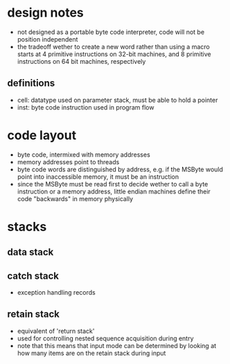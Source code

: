 # design notes
- not designed as a portable byte code interpreter, code will not be position independent
- the tradeoff wether to create a new word rather than using a macro
  starts at 4 primitive instructions on 32-bit machines, and 8 primitive instructions on 64 bit machines, respectively

## definitions ##
- cell: datatype used on parameter stack, must be able to hold a pointer
- inst: byte code instruction used in program flow

# code layout #
- byte code, intermixed with memory addresses
- memory addresses point to threads
- byte code words are distinguished by address, e.g. if the MSByte would
  point into inaccessible memory, it must be an instruction
- since the MSByte must be read first to decide wether to call a
  byte instruction or a memory address, little endian machines define
  their code "backwards" in memory physically

# stacks #

## data stack ##

## catch stack ##
- exception handling records
## retain stack ##
- equivalent of 'return stack'
- used for controlling nested sequence acquisition during entry
- note that this means that input mode can be determined by looking at
  how many items are on the retain stack during input

